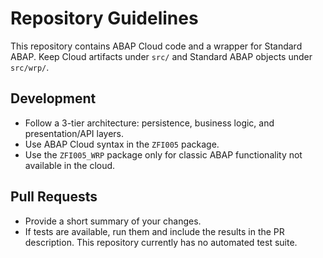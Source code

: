 # Repository Guidelines

This repository contains ABAP Cloud code and a wrapper for Standard ABAP. Keep Cloud artifacts under `src/` and Standard ABAP objects under `src/wrp/`.

## Development

- Follow a 3-tier architecture: persistence, business logic, and presentation/API layers.
- Use ABAP Cloud syntax in the `ZFI005` package.
- Use the `ZFI005_WRP` package only for classic ABAP functionality not available in the cloud.

## Pull Requests

- Provide a short summary of your changes.
- If tests are available, run them and include the results in the PR description. This repository currently has no automated test suite.

